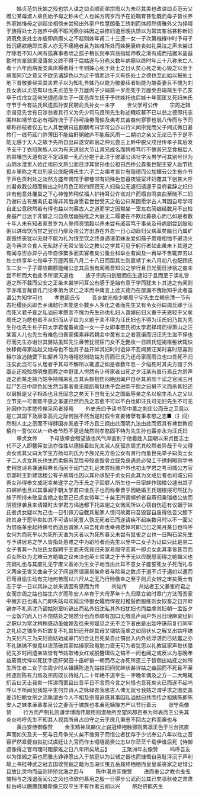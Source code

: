 <!-- { "loadSidebar": true } -->
　　姊贞范刘氏姊之殁也宗人诔之曰贞顺而弟宗周以为未尽其美也改诔曰贞范云父赠公某母淑人章氏始予母之称未亡人也姊方周岁而予在妊鞠育甚劬既而母子皆长养外家姊惟母之训起坐相傍未尝轻出外家户性慧朗蚤工绣刺而体颀然倩雅外父为择壻于族得处士方抱庐中痛不暇问燕尔姊因之益修妇道旦晚执馈以为常宾峯翁甚称新妇贤既免丧处士亦旋即病瘵乆之不起则姊年甫二十三遗一女一子次第襁褓中时予母子皆沉痛欲絶即其家人亦无不痛絶者且为姊难所处而姊拥衰终丧如礼哭泣之声未尝过厅除若不知人间有孤寡事者顷之孤子稍长则奉宾翁指延师教之渐有成而拮据米盐益勤时宾峯翁家浸落矣又终不得于后姑遂与分庖又数年病瘵以终时年三十八称未亡人者十六年而病而支离床褥者将十年则姊心死于处士之日乆矣心死之而心毁之以至于病而同穴之意又不欲见诸辞色以为近于情而远于义有伤处士之德也至此始以报处士地下昔敬姜昼哭其夫君子以为知礼吾姊乃以能为敬姜续者始能为端斋妻且不愧为刘氏女表以贞范有以也夫贞范生于万歴丙子少端斋一岁而死于万歴癸丑端斋生于乙亥卒于戊戌女适何光捷邑庠生子一匡邑庠生抚于予终姊托也后姊十年而匡又死妇朱氏守节于今有姑氏风遗孤孙安民聘俞氏孙女一未字
　　世父学可公传
　　宗周近辑宗谱见先世有日渉翁者其行义为先少司马艮所先生称述輙叹慕不已以翁之德即托志围林如靖节宜必有福祚流于子孙可操劵而俟及夷考其苖裔何寥寥也翁八传而与予同辈称孙枝者仅五七人其世嫡曰应麒麒考曰学可公亦以行义闻宗党而父子间式微日甚伶仃一线苟延门祚薄田不能给飦粥敝庐不能蔽风雨一二期功之亲又无论已予于是不能无感于天人之故予先所自出曰遂安即翁之仲兄尝三上黔中脱父戍世传孝子其后发予支千丁衣冠聚族人以为有天道翁大节让其兄成名而姱修笃行不愧其兄至食报后人若霄壤岂天道有定不定耶抑一乳而分挹于此注于彼耶公讳壮字汝男学可其别号世为山阴水澄里人始迁祖曰文质公而日涉其曾孙也公祖曰西桥公森蚤世配王安人励节抚孤乡里称之考曰列泉公庶配傅氏生六子二女祖考皆世有隐德而公加耀云公生有介节于声色货利处之淡然方盛年偶馆于僻巷邻有妇殊色忽暮夜寝室坏妇覆其下创甚大呼刘君救我公趋而掖出之时月色正皎四顾寂无人妇启公无遽归请逮于旦府君辞之妇曰非有他意处覆巢之下心神惶怖稍仗福人护持耳公许诺对户而榻自鸣衷曲至晓不二妇乃谢曰古有展禽氏君得非其后身愿君世世受天之佑公曰某固愿学古人耳因自号学可自此公意欣然若有得也益以向慕古人之道而学之因黙坐一室左右简编经数月不出检身益严日远于非僻之习自燕居幽独推之大庭无二履要在不欺此暮夜心而已如是者数十年人未有知者家贫岁为人塾师资馆糓以养未尝有戚容笃于事亲及母病剧尝刲股和粥以进母饮而甘之翌日乃瘳及丧公方出游在外忽一日心动趋归父病革矣踰日乃属纩哀毁终丧犹以无财不能为礼为恨至饮之终身遇诸弟妹友爱如孺子患难相恤不避汤火迄今再世合食人无私财子无常父皆公之教公之学其可见于躬行者如此虽未卜其道之有闻与否亦异乎占毕自侈繁多而实寡者矣公蚤业科举业有闻及一再举不售辄弃去以处士终享年七旬卒于万歴丙辰八月二十八日而距其生则嘉靖丁未八月初八也配顾氏生二女一子子即应麒颇能绳公志其后当有闻焉吾知公之学行且日光而日涉翁之裔未尝不积而大也此予所谓天道也
　　族子宗周曰刲股而伤生逮妇于旦而至于渎礼皆道之所不载而公安之正坐未尝学问耳公有感于是始有意于学而犹未卜其道之有闻则学亦难言哉昔孔门论孝弟为求仁之本而中庸言上逹天德乃在屋漏不愧始知乎此者虽谓公为知学可也
　　孝愍周氏传
　　吾乡故光禄少卿周宁宇先生立朝忠清一节有古社稷臣风即吾乡诸懿行未能更仆数乡人多化之者而先生又有令女孙曰周氏嫁于汪而死义君子哀之私谥曰孝愍言不愧为先生孙也礼妇人谓嫁曰归义重于夫恩轻于父矣周氏之为愍也曷不从妇而从子曰为义絶于夫不得为汪氏妇也不得为汪氏妇乃其为先生孙也先生长子曰太学君惺蚤故遗一女一子女即孝愍氏初太学君择壻而得萧山之汪某富人儿也先生有难色曰吾家儒素非若耦会中冓有主之者竟诺而归汪先生滋不怿也已而先生亦谢世其舅姑虽知先生亷苦犹觊宦门女不乏艶妆一日顾氏短褐椎髻状辄怏怏移侮母家姑赵又继母也不恤其子益开衅其妇时时诟谇不忍闻舅汪某时喜时怒喜则相尔汝追随爨下如厮养习为嘻嘻怒则助姑为厉而已氏乃还母家而雨泣也曰吾死不归汪矣此岂可与乆居者乎其母不解所以辄遣之如是者数年忽一夕缢死时其夫方馆于外亟走还视殓质明曳而葬之中野里人愕然有讣母家者曰死之夕汪某有兽行焉氏方厉声逐之而某走挟乃姑争持械来乱击其头额抱伤闷絶因阖户自尽其弟熙干讼之官阅三月起尸烈日中颜色如生然当事者竟无能断斯狱也予尝进熙干慰之曰舅不义而杀其妇还以舅抵是父子相杀也且氏固念之矣天下岂有无父之国哉辱亲之名以偷生杀人之父以立节无一可者熙干感之事遂已然而氏之志愈不可以不白也即汪氏可无妇先生不可无孙因作为孝愍传俟采风者择焉
　　外史氏曰予读书至中冓之刺庄公而丑之卫竟以是亡其国下及唐季高元之际何独不然当是时假令宣姜诸孽有秉孝愍之志■〈扌间〉然制人主之恶而不得肆国亦奚底于坏方且三纲由此而明九法由此而叙其有裨世教视栢舟一誓仅以从一终者节烈不更远哉然则孝愍固不特为先生孙也葢亦永为汪氏妇
　　章贞女传
　　予母族章会稽望族也风气岸直别于他着姓入国朝以来贞臣志士代不乏人即簪笄女流亦徃徃以德操着如先太淑人抚孤宗周尤其皎然者异哉于今又得贞女焉其父曰太学生方扬母刘氏为予族兄先方伯公女有贤行而蚤世先举子曰英士女子二人贞女其长也生而柔婉有至性母殁哀毁骨立既免丧遇忌必恸工于绣刺暇则学书史稍览诗易兼通释典长而闲于闺门之礼足未尝轻置户外也初太学君之考司城公方官京邸时王新建瑞楼公有子族壻也因以其孙求配于贞女曰此其为文成后者也司城公曰吾女孙得奉文成祀幸矣遂字之乃王氏之子固嬖人所生也一日家衅作瑞楼公遽出其子曰螟蛉也且以其事闻于朝太学君曰谁氏子也而称秦晋乎因絶婚王氏瑞楼报可然犹为族子所持未敢显言絶之也至己巳贞女待年二十矣王所谓螟蛉者自燕归乘瑞楼公故而阴觊世袭且来请婚时太学君方谒选都下托故谢之女微闻所以心窃自伤适有议姻于妹氏者贞女疑以为己也一日引佩刀自截其髪家人惊问故苐曰吾毁容自废得依吾父膝下终其身于愿毕矣如其不可请以死誓人孰无死者已而遂请疾不起疾数月时以不一面父为恨临革坐起持佛号而逝且谓家人曰吾死命也幸弗悲悼时即己巳之某月某日也呜呼女何为而死乎以为死所天谁为天者以为死所暴又未尝有鼠雀之讼也一日陶石梁先生与予讲居易之学人皆指处患难之中为蹈险者而先生以里中二女子为证曰只此是易二女子者其一为张氏女既聘于王而夫死竟归夫家易服守志其一即贞女此其事皆甚竒而贞女所处为尤难云方絶婚之议未决也英士尝谋之于予予无以应既思而得之絶婚义也完姻礼也与其废礼无宁废义葢亦为生女子地当出此耳不意女子能誓死女子死而礼与义两全无害又曲全于父子间岂所谓居易俟命者与险易之数贞于道不贞于遇如以遇而已苟且偷生动有完地何苦而以六尺从之无乃行险儌幸之至乎则贞女辨之审矣英士有志于学一日以其妹之状来请因有感而为传
　　共姑传
　　共姑者王父兼峯府君之女而宗周之姑也姑生六岁而陈安人卒育于大母茅年十九归章立镐时章门方汰而吾家中微非匹也甫入门即失姑母欢姑沈侍御女孀而悍视妇椎髻而服练则女奴畜之日开衅镐亦不礼焉沈乃锢姑别室听镐出而私外妇沈私其外妇犹妇也而益虐其妇朝一盂饭夕一盂饭穴而入日不饱姑处之惕然分也而恭顺有加口无嘅息声闻户外且日理麻枲组紃之职以为常沈稍稍感动虽妯娌及徃来邻媪见之无不泣下者由是出姑呼镐前复行同牢之礼顷之镐坐外妇故复不礼其妇还开衅其母又锢姑而虐之如前状乆之解又出姑呼镐为夫妇凡三为夫妇而姑始成章门妇会沈且死矣自此镐出入内外姑浮湛而已姑羞之亦不礼镐镐不悛竟以流荡破其家姑操家政黾勉力啬无可为者犹思以礼教延家声毎伏腊祀先岁时问遗亲故皆有节姑取诸女红或脱簪珥佐之镐不一问也闻之或反以为恚晚年益窘竟忧悴以死犹手遗飦粥田十亩听镐一朝而尽之亦死所遗三子皆侧出姑抚之如所生所生者二女子宗周少时从祖姨陈道先姑姑妇间忧衅状甚详姑之幽囚而不死且不至终逐则陈有力焉及宗周既长侍姑几二十年絶不道平生一字晚年偶及之方一二大略辄扪舌曰天击我矣一挥涕而罢且曰吾平日不言而今言之何怪也吾死矣夫已而遂不起呜呼以予所闻见我姑平生何异诗人之咏绿衣我思古人俾无訧兮我姑之谓乎求之图史盖姜诗妇鲍女宗之流孰谓古今人不相及宗周追感其事因私谥姑曰共而传之祖姨陈即陈安人之妹孝亷章孝泉公之妻而于镐族也孝亷死姨操方严以节行着云
　　张守斋像赞
　　行方而严制礼则谦学博而伟厥用则潜故所至望风郡邑奉为师表而王公失其炎炎呜呼先生不知其人视其所自占曰守之云乎庶几秉志不回古之矜而亷也与
　　黄白安侍御像赞
　　金玉精神凤麟仪止峩冠绛袍触邪则廌凛正色于兰台抗直声而如矢及夫一死与日月争光乆矣不愧男子而惜公者犹存乎少试奉公八年以徃之音容俨然皋夔自拟初试虞廷让九官而作士噫嘻曷赍公志以尔茫茫千载伊谁后死【侍御遗像得之官司理时距蒙难之日八年所矣故云】
　　王聚洲年友像赞
　　呜呼吾友以为馆阁之英也而雅志铮铮愿出入于禁庭以为公辅之器也而慷慨自喜耻浮沉于声利故上书挂神武之冠去国收党锢之籍为五湖长曳五岳屐终栖栖而皇皇奚丧家之足惜公且放比灵均而品则矫矫北海之匹与
　　陈中湛总宪像赞
　　进而奉公之教也戋戋愧相与之浅退而闻公之风也欣欣何慕用之殷一日得步公武而公其已矣凛秋棱之肃肃标岳峙以膴膴我瞻斯像三叹平生不有作者云胡以兴
　　祭赵侪鹤先生
